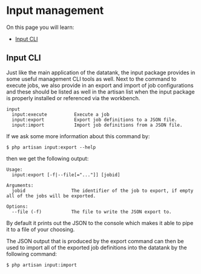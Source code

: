 # Input management

On this page you will learn:

* [Input CLI](#cli)

<a id="cli" class="anchor"></a>
## Input CLI

Just like the main application of the datatank, the input package provides in some useful management CLI tools as well. Next to the command to execute jobs, we also provide in an export and import of job configurations and these should be listed as well in the artisan list when the input package is properly installed or referenced via the workbench.

    input
      input:execute          Execute a job
      input:export           Export job definitions to a JSON file.
      input:import           Import job definitions from a JSON file.

If we ask some more information about this command by:

    $ php artisan input:export --help

then we get the following output:

    Usage:
      input:export [-f|--file[="..."]] [jobid]

    Arguments:
      jobid                 The identifier of the job to export, if empty all of the jobs will be exported.

    Options:
      --file (-f)           The file to write the JSON export to.

By default it prints out the JSON to the console which makes it able to pipe it to a file of your choosing.

The JSON output that is produced by the export command can then be used to import all of the exported job definitions into the datatank by the following command:

    $ php artisan input:import
